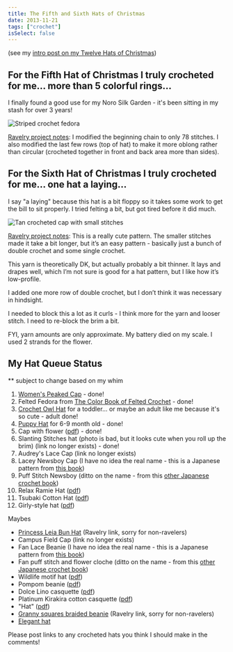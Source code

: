 ```yaml
---
title: The Fifth and Sixth Hats of Christmas
date: 2013-11-21
tags: ["crochet"]
isSelect: false
---
```


(see my [intro post on my Twelve Hats of Christmas](/posts/the-12-hats-of-christmas/))

## For the Fifth Hat of Christmas I truly crocheted for me... more than 5 colorful rings...

I finally found a good use for my Noro Silk Garden - it's been sitting in my stash for over 3 years!

![Striped crochet fedora](/images/posts/noro_fedora.jpg)

[Ravelry project notes](https://www.ravelry.com/projects/SiaTex/slanting-stitches-hat):  I modified the beginning chain to only 78 stitches. I also modified the last few rows (top of hat) to make it more oblong rather than circular (crocheted together in front and back area more than sides).

## For the Sixth Hat of Christmas I truly crocheted for me... one hat a laying...

I say "a laying" because this hat is a bit floppy so it takes some work to get the bill to sit properly.  I tried felting a bit, but got tired before it did much.

![Tan crocheted cap with small stitches](/images/posts/floppy_cap.jpg)

[Ravelry project notes](https://www.ravelry.com/projects/SiaTex/29-210-24-cap):  This is a really cute pattern. The smaller stitches made it take a bit longer, but it’s an easy pattern - basically just a bunch of double crochet and some single crochet.

This yarn is theoretically DK, but actually probably a bit thinner. It lays and drapes well, which I’m not sure is good for a hat pattern, but I like how it’s low-profile.

I added one more row of double crochet, but I don’t think it was necessary in hindsight.

I needed to block this a lot as it curls - I think more for the yarn and looser stitch. I need to re-block the brim a bit.

FYI, yarn amounts are only approximate. My battery died on my scale. I used 2 strands for the flower.

## My Hat Queue Status
** subject to change based on my whim

1. [Women's Peaked Cap](https://www.yarnspirations.com/patons-womens-peaked-cap/PAC0116-001019M.html) - done!
2. Felted Fedora from [The Color Book of Felted Crochet](https://www.amazon.com/The-Color-Book-Felted-Crochet/dp/1580113818/ref=cm_cr_pr_product_top) - done!
3. [Crochet Owl Hat](https://www.repeatcrafterme.com/2012/09/crochet-owl-hat-pattern-in-newborn.html) for a toddler... or maybe an adult like me because it's so cute - adult done!
4. [Puppy Hat](https://www.repeatcrafterme.com/2013/01/crochet-puppy-hat-pattern.html) for 6-9 month old - done!
5. Cap with flower ([pdf](https://www.gosyo.co.jp/english/pattern/eHTML/ePDF/1005/w1/29-210-24_Cap.pdf)) - done!
6. Slanting Stitches hat (photo is bad, but it looks cute when you roll up the brim) (link no longer exists) - done!
7. Audrey's Lace Cap (link no longer exists)
8. Lacey Newsboy Cap (I have no idea the real name - this is a Japanese pattern from [this book](https://www.amazon.co.jp/dp/product/4834726606/))
9. Puff Stitch Newsboy (ditto on the name - from this [other Japanese crochet book](https://www.amazon.co.jp/gp/product/4834726177))
10. Relax Ramie Hat ([pdf](http://gosyo.co.jp/english/pattern/eHTML/ePDF/1103/4w/27-G723H_Relax_Ramie_Hat.pdf))
11. Tsubaki Cotton Hat ([pdf](http://gosyo.co.jp/english/pattern/eHTML/ePDF/1103/1w/210-38_Tsubaki_Cotton_Hat.pdf))
12. Girly-style hat ([pdf](http://gosyo.co.jp/english/pattern/eHTML/ePDF/1005/w2/28-G741C_Girly-style_hat.pdf))

Maybes
- [Princess Leia Bun Hat](https://www.ravelry.com/patterns/library/princess-bun-hat) (Ravelry link, sorry for non-ravelers)
- Campus Field Cap (link no longer exists)
- Fan Lace Beanie (I have no idea the real name - this is a Japanese pattern from [this book](https://www.amazon.co.jp/dp/product/4834726606/))
- Fan puff stitch and flower cloche (ditto on the name - from this [other Japanese crochet book](https://www.amazon.co.jp/gp/product/4834726177))
- Wildlife motif hat ([pdf](http://gosyo.co.jp/english/pattern/eHTML/ePDF/1305/213ss-06_Wild_Life_Motif_Hat.pdf))
- Pompom beanie ([pdf](http://gosyo.co.jp/english/pattern/eHTML/ePDF/1112/1w/210-195-hat_Pompom_Beanie.pdf))
- Dolce Lino casquette ([pdf](http://gosyo.co.jp/english/pattern/eHTML/ePDF/1303/211s-5_Dolce_Lino_Casquette.pdf))
- Platinum Kirakira cotton casquette ([pdf](http://gosyo.co.jp/english/pattern/eHTML/ePDF/1105/4w/27-556C_Platinum_Kirakira_Cotton_Casquette.pdf))
- "Hat" ([pdf](http://gosyo.co.jp/english/pattern/eHTML/ePDF/1306/213ss-38_Hats.pdf))
- [Granny squares braided beanie](https://www.ravelry.com/patterns/library/granny-squares-braided-cap) (Ravelry link, sorry for non-ravelers)
- [Elegant hat](https://www.yarnspirations.com/caron-elegant-hat/CAC0116-008519M.html)

Please post links to any crocheted hats you think I should make in the comments!
